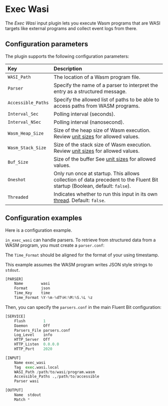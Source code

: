 # Exec Wasi

The _Exec Wasi_ input plugin lets you execute Wasm programs that are WASI targets like external programs and collect event logs from there.

## Configuration parameters

The plugin supports the following configuration parameters:

| Key | Description |
| :--- | :--- |
| `WASI_Path` | The location of a Wasm program file. |
| `Parser` | Specify the name of a parser to interpret the entry as a structured message. |
| `Accessible_Paths` | Specify the allowed list of paths to be able to access paths from WASM programs. |
| `Interval_Sec` | Polling interval (seconds). |
| `Interval_NSec` | Polling interval (nanosecond). |
| `Wasm_Heap_Size` | Size of the heap size of Wasm execution. Review [unit sizes](../../administration/configuring-fluent-bit/unit-sizes.md) for allowed values. |
| `Wasm_Stack_Size` | Size of the stack size of Wasm execution. Review [unit sizes](../../administration/configuring-fluent-bit/unit-sizes.md) for allowed values. |
| `Buf_Size` | Size of the buffer See [unit sizes](../../administration/configuring-fluent-bit/unit-sizes.md) for allowed values. |
| `Oneshot` | Only run once at startup. This allows collection of data precedent to the Fluent Bit startup (Boolean, default: `false`). |
| `Threaded` | Indicates whether to run this input in its own [thread](../../administration/multithreading.md#inputs). Default: `false`. |

## Configuration examples

Here is a configuration example.

`in_exec_wasi` can handle parsers. To retrieve from structured data from a WASM program, you must create a `parser.conf`:

The `Time_Format` should be aligned for the format of your using timestamp.

This example assumes the WASM program writes JSON style strings to `stdout`.

```python
[PARSER]
    Name        wasi
    Format      json
    Time_Key    time
    Time_Format %Y-%m-%dT%H:%M:%S.%L %z
```

Then, you can specify the `parsers.conf` in the main Fluent Bit configuration:

```python
[SERVICE]
    Flush        1
    Daemon       Off
    Parsers_File parsers.conf
    Log_Level    info
    HTTP_Server  Off
    HTTP_Listen  0.0.0.0
    HTTP_Port    2020

[INPUT]
    Name exec_wasi
    Tag  exec.wasi.local
    WASI_Path /path/to/wasi/program.wasm
    Accessible_Paths .,/path/to/accessible
    Parser wasi

[OUTPUT]
    Name  stdout
    Match *

```
